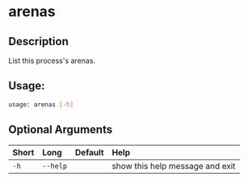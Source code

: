 



# arenas

## Description


List this process's arenas.
## Usage:


```bash
usage: arenas [-h]

```
## Optional Arguments

|Short|Long|Default|Help|
| :--- | :--- | :--- | :--- |
|`-h`|`--help`||show this help message and exit|
